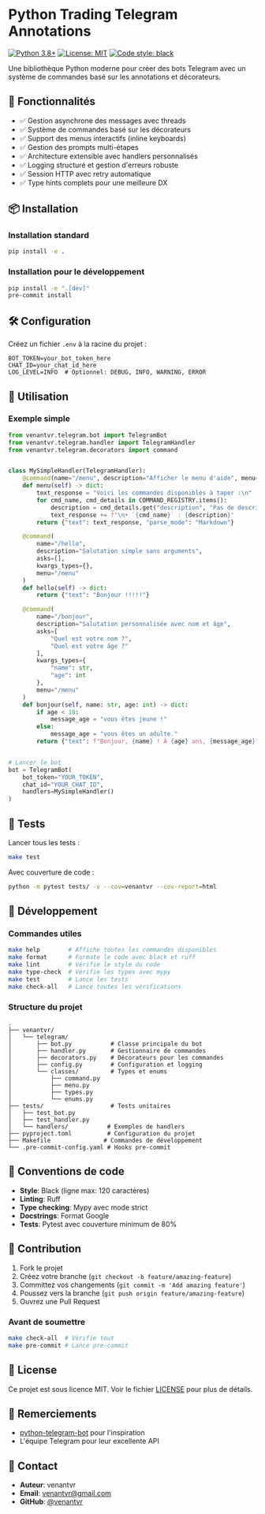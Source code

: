 # Python Trading Telegram Annotations

[![Python 3.8+](https://img.shields.io/badge/python-3.8+-blue.svg)](https://www.python.org/downloads/)
[![License: MIT](https://img.shields.io/badge/License-MIT-yellow.svg)](https://opensource.org/licenses/MIT)
[![Code style: black](https://img.shields.io/badge/code%20style-black-000000.svg)](https://github.com/psf/black)

Une bibliothèque Python moderne pour créer des bots Telegram avec un système de commandes basé sur les annotations et décorateurs.

## 🚀 Fonctionnalités

- ✅ Gestion asynchrone des messages avec threads
- ✅ Système de commandes basé sur les décorateurs
- ✅ Support des menus interactifs (inline keyboards)
- ✅ Gestion des prompts multi-étapes
- ✅ Architecture extensible avec handlers personnalisés
- ✅ Logging structuré et gestion d'erreurs robuste
- ✅ Session HTTP avec retry automatique
- ✅ Type hints complets pour une meilleure DX

## 📦 Installation

### Installation standard

```bash
pip install -e .
```

### Installation pour le développement

```bash
pip install -e ".[dev]"
pre-commit install
```

## 🛠️ Configuration

Créez un fichier `.env` à la racine du projet :

```env
BOT_TOKEN=your_bot_token_here
CHAT_ID=your_chat_id_here
LOG_LEVEL=INFO  # Optionnel: DEBUG, INFO, WARNING, ERROR
```

## 🎯 Utilisation

### Exemple simple

```python
from venantvr.telegram.bot import TelegramBot
from venantvr.telegram.handler import TelegramHandler
from venantvr.telegram.decorators import command


class MySimpleHandler(TelegramHandler):
    @command(name="/menu", description="Afficher le menu d'aide", menu="/menu")
    def menu(self) -> dict:
        text_response = "Voici les commandes disponibles à taper :\n"
        for cmd_name, cmd_details in COMMAND_REGISTRY.items():
            description = cmd_details.get("description", "Pas de description.")
            text_response += f"\n• `{cmd_name}` : {description}"
        return {"text": text_response, "parse_mode": "Markdown"}

    @command(
        name="/hello",
        description="Salutation simple sans arguments",
        asks=[],
        kwargs_types={},
        menu="/menu"
    )
    def hello(self) -> dict:
        return {"text": "Bonjour !!!!!"}

    @command(
        name="/bonjour",
        description="Salutation personnalisée avec nom et âge",
        asks=[
            "Quel est votre nom ?",
            "Quel est votre âge ?"
        ],
        kwargs_types={
            "name": str,
            "age": int
        },
        menu="/menu"
    )
    def bonjour(self, name: str, age: int) -> dict:
        if age < 18:
            message_age = "vous êtes jeune !"
        else:
            message_age = "vous êtes un adulte."
        return {"text": f"Bonjour, {name} ! À {age} ans, {message_age}"}


# Lancer le bot
bot = TelegramBot(
    bot_token="YOUR_TOKEN",
    chat_id="YOUR_CHAT_ID",
    handlers=MySimpleHandler()
)
```

## 🧪 Tests

Lancer tous les tests :

```bash
make test
```

Avec couverture de code :

```bash
python -m pytest tests/ -v --cov=venantvr --cov-report=html
```

## 🔧 Développement

### Commandes utiles

```bash
make help        # Affiche toutes les commandes disponibles
make format      # Formate le code avec black et ruff
make lint        # Vérifie le style du code
make type-check  # Vérifie les types avec mypy
make test        # Lance les tests
make check-all   # Lance toutes les vérifications
```

### Structure du projet

```
.
├── venantvr/
│   └── telegram/
│       ├── bot.py           # Classe principale du bot
│       ├── handler.py       # Gestionnaire de commandes
│       ├── decorators.py    # Décorateurs pour les commandes
│       ├── config.py        # Configuration et logging
│       └── classes/         # Types et enums
│           ├── command.py
│           ├── menu.py
│           ├── types.py
│           └── enums.py
├── tests/                   # Tests unitaires
│   ├── test_bot.py
│   ├── test_handler.py
│   └── handlers/           # Exemples de handlers
├── pyproject.toml          # Configuration du projet
├── Makefile               # Commandes de développement
└── .pre-commit-config.yaml # Hooks pre-commit
```

## 📝 Conventions de code

- **Style**: Black (ligne max: 120 caractères)
- **Linting**: Ruff
- **Type checking**: Mypy avec mode strict
- **Docstrings**: Format Google
- **Tests**: Pytest avec couverture minimum de 80%

## 🤝 Contribution

1. Fork le projet
2. Créez votre branche (`git checkout -b feature/amazing-feature`)
3. Committez vos changements (`git commit -m 'Add amazing feature'`)
4. Poussez vers la branche (`git push origin feature/amazing-feature`)
5. Ouvrez une Pull Request

### Avant de soumettre

```bash
make check-all  # Vérifie tout
make pre-commit # Lance pre-commit
```

## 📄 License

Ce projet est sous licence MIT. Voir le fichier [LICENSE](LICENSE) pour plus de détails.

## 🙏 Remerciements

- [python-telegram-bot](https://github.com/python-telegram-bot/python-telegram-bot) pour l'inspiration
- L'équipe Telegram pour leur excellente API

## 📮 Contact

- **Auteur**: venantvr
- **Email**: venantvr@gmail.com
- **GitHub**: [@venantvr](https://github.com/venantvr)